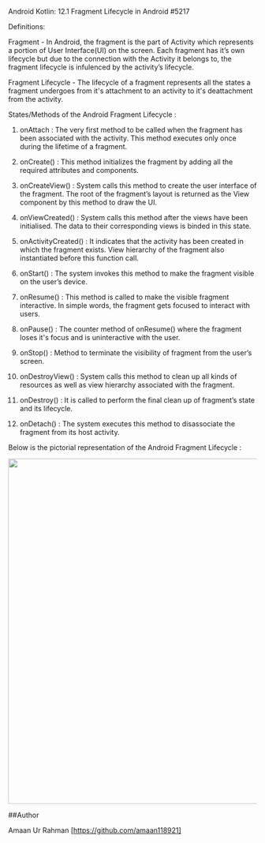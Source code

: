 Android Kotlin: 12.1 Fragment Lifecycle in Android #5217


Definitions:

Fragment - In Android, the fragment is the part of Activity which represents a portion of User Interface(UI) on the screen. Each fragment has it’s own lifecycle but due to the connection with the Activity it belongs to, the fragment lifecycle is infulenced by the activity’s lifecycle.


Fragment Lifecycle - The lifecycle of a fragment represents all the states a fragment undergoes from it's attachment to an activity to it's deattachment from the activity.


                                              
                                                    
                                                                
States/Methods of the Android Fragment Lifecycle :


1)  onAttach : The very first method to be called when the fragment has been associated with the activity. This method executes only once during the lifetime of a fragment.  

2)  onCreate() : This method initializes the fragment by adding all the required attributes and components.

3)  onCreateView() : 	System calls this method to create the user interface of the fragment. The root of the fragment’s layout is returned as the View component by this method to draw the UI.

4)  onViewCreated() : System calls this method after the views have been initialised. The data to their corresponding views is binded in this state.

5)  onActivityCreated()	: It indicates that the activity has been created in which the fragment exists. View hierarchy of the fragment also instantiated before this function call. 

6)  onStart() : The system invokes this method to make the fragment visible on the user’s device.

7)  onResume() : This method is called to make the visible fragment interactive. In simple words, the fragment gets focused to interact with users.

8)  onPause() : The counter method of onResume() where the fragment loses it's focus and is uninteractive with the user.

9)  onStop() : Method to terminate the visibility of fragment from the user’s screen. 

10)  onDestroyView() : System calls this method to clean up all kinds of resources as well as view hierarchy associated with the fragment.

11) onDestroy() : It is called to perform the final clean up of fragment’s state and its lifecycle.

12) onDetach() : The system executes this method to disassociate the fragment from its host activity.


                                              
                                                  
                                                  
  Below is the pictorial representation of the Android Fragment Lifecycle : 
  

                                                  
                                                  
                                                  
<a href="url"><img src="https://user-images.githubusercontent.com/74188230/136920849-0bc41a5d-bae7-4259-87af-55803856623d.jpg" height="700" width="700" ></a>
                        
                                                  
                                                  
                                                  
  ##Author
  
  
  Amaan Ur Rahman [https://github.com/amaan118921]
                                                  


              

